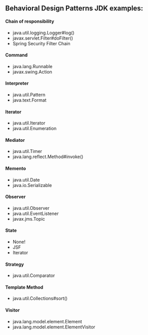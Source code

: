 ## Behavioral Design Patterns JDK examples:
#### Chain of responsibility
* java.util.logging.Logger#log()
* javax.servlet.Filter#doFilter() 
* Spring Security Filter Chain
#### Command
* java.lang.Runnable
* javax.swing.Action
#### Interpreter 
* java.util.Pattern
* java.text.Format 
#### Iterator
* java.util.Iterator
* java.util.Enumeration
#### Mediator
* java.util.Timer
* java.lang.reflect.Method#invoke()
#### Memento
* java.util.Date
* java.io.Serializable
#### Observer
* java.util.Observer
* java.util.EventListener
* javax.jms.Topic
#### State
* None!
* JSF
* Iterator
#### Strategy
* java.util.Comparator
#### Template Method
* java.util.Collections#sort()
#### Visitor
* java.lang.model.element.Element
* java.lang.model.element.ElementVisitor